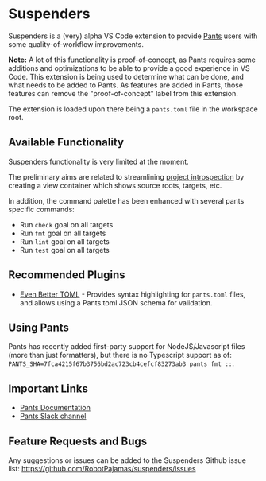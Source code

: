 # Suspenders

Suspenders is a (very) alpha VS Code extension to provide [Pants](https://github.com/pantsbuild/pants) users with some quality-of-workflow improvements.

**Note:** A lot of this functionality is proof-of-concept, as Pants requires some additions and optimizations to be able to provide a good experience in VS Code. This extension is being used to determine what can be done, and what needs to be added to Pants. As features are added in Pants, those features can remove the "proof-of-concept" label from this extension.

The extension is loaded upon there being a `pants.toml` file in the workspace root.

## Available Functionality

Suspenders functionality is very limited at the moment.

The preliminary aims are related to streamlining [project introspection](https://www.pantsbuild.org/docs/project-introspection) by creating a view container which shows source roots, targets, etc.

In addition, the command palette has been enhanced with several pants specific commands:

- Run `check` goal on all targets
- Run `fmt` goal on all targets
- Run `lint` goal on all targets
- Run `test` goal on all targets

## Recommended Plugins

- [Even Better TOML](https://marketplace.visualstudio.com/items?itemName=tamasfe.even-better-toml) - Provides syntax highlighting for `pants.toml` files, and allows using a Pants.toml JSON schema for validation.

## Using Pants

Pants has recently added first-party support for NodeJS/Javascript files (more than just formatters), but there is no Typescript support as of: `PANTS_SHA=7fca4215f67b3756bd2ac723cb4cefcf83273ab3 pants fmt ::`.

## Important Links

- [Pants Documentation](https://www.pantsbuild.org/)
- [Pants Slack channel](https://www.pantsbuild.org/docs/getting-help#slack)

## Feature Requests and Bugs

Any suggestions or issues can be added to the Suspenders Github issue list: https://github.com/RobotPajamas/suspenders/issues
